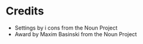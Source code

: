 Credits
=======


* Settings by i cons from the Noun Project
* Award by Maxim Basinski from the Noun Project